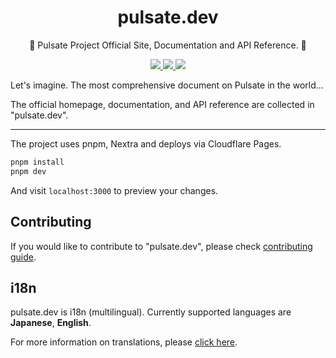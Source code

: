<p align="center">
  <h1 align="center">
    <b>pulsate.dev</b>
  </h1>
  <p align="center">
    🧭 Pulsate Project Official Site, Documentation and API Reference. 🧭
    <br />
  </p>
</p>

<p align="center">
  <a href="https://github.com/pulsate-dev/pulsate.dev/actions/workflows/build.yaml">
    <img src="https://github.com/pulsate-dev/pulsate.dev/actions/workflows/build.yaml/badge.svg">
  </a>
  <a href="https://www.apache.org/licenses/">
    <img src="https://img.shields.io/static/v1?label=Licence&message=MIT&color=BF485A" />
  </a>
  <a href="https://pages.cloudflare.com/">
    <img src="https://img.shields.io/static/v1?label=Deploy&message=Cloudflare Pages&color=F59735" />
  </a>
</p>

Let's imagine. The most comprehensive document on Pulsate in the world...

The official homepage, documentation, and API reference are collected in "pulsate.dev".

---

The project uses pnpm, Nextra and deploys via Cloudflare Pages.

```sh
pnpm install
pnpm dev
```

And visit `localhost:3000` to preview your changes.

## Contributing

If you would like to contribute to "pulsate.dev", please check [contributing guide](./CONTRIBUTING.md).

## i18n

pulsate.dev is i18n (multilingual). Currently supported languages are **Japanese**, **English**.

For more information on translations, please [click here](./CONTRIBUTING.md#translation-i18n).
